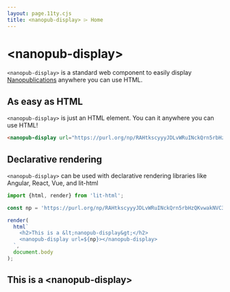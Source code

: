 ```yaml
---
layout: page.11ty.cjs
title: <nanopub-display> ⌲ Home
---
```


# &lt;nanopub-display>

`<nanopub-display>` is a standard web component to easily display [Nanopublications](https://nanopub.net) anywhere you can use HTML.

## As easy as HTML

<section class="columns">
  <div>

`<nanopub-display>` is just an HTML element. You can it anywhere you can use HTML!

```html
<nanopub-display url="https://purl.org/np/RAHtkscyyyJDLvWRuINckQrn5rbHzQKvwakNVC3fmRzGU.trig"></nanopub-display>
```

  </div>
  <div>

<nanopub-display style="max-height: 400px; overflow: scroll;" url="https://purl.org/np/RAHtkscyyyJDLvWRuINckQrn5rbHzQKvwakNVC3fmRzGU.trig"></nanopub-display>

  </div>
</section>

## Declarative rendering

<section class="columns">
  <div>

`<nanopub-display>` can be used with declarative rendering libraries like Angular, React, Vue, and lit-html

```js
import {html, render} from 'lit-html';

const np = 'https://purl.org/np/RAHtkscyyyJDLvWRuINckQrn5rbHzQKvwakNVC3fmRzGU.trig';

render(
  html`
    <h2>This is a &lt;nanopub-display&gt;</h2>
    <nanopub-display url=${np}></nanopub-display>
  `,
  document.body
);
```

  </div>
  <div>

<h2>This is a &lt;nanopub-display&gt;</h2>
<nanopub-display url="https://purl.org/np/RAHtkscyyyJDLvWRuINckQrn5rbHzQKvwakNVC3fmRzGU.trig"></nanopub-display>

  </div>
</section>

